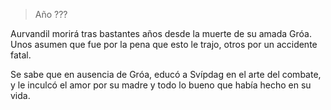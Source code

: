 > Año ???

Aurvandil morirá tras bastantes años desde la muerte de su amada Gróa. Unos asumen que fue por la pena que esto le trajo, otros por un accidente fatal.

Se sabe que en ausencia de Gróa, educó a Svípdag en el arte del combate, y le inculcó el amor por su madre y todo lo bueno que había hecho en su vida.